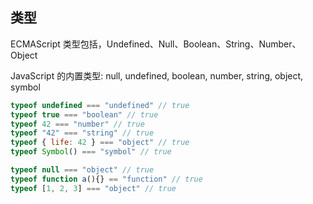 ## 类型

ECMAScript 类型包括，Undefined、Null、Boolean、String、Number、Object

JavaScript 的内置类型: null, undefined, boolean, number, string, object, symbol

```js
typeof undefined === "undefined" // true
typeof true === "boolean" // true
typeof 42 === "number" // true
typeof "42" === "string" // true
typeof { life: 42 } === "object" // true
typeof Symbol() === "symbol" // true

typeof null === "object" // true
typeof function a(){} == "function" // true
typeof [1, 2, 3] === "object" // true
```

